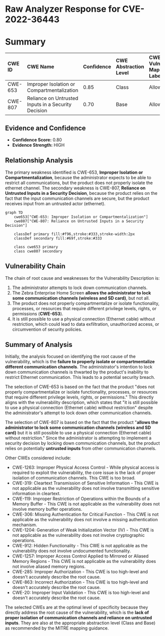# Raw Analyzer Response for CVE-2022-36443

# Summary
| CWE ID    | CWE Name                                                    | Confidence | CWE Abstraction Level | CWE Vulnerability Mapping Label | CWE-Vulnerability Mapping Notes |
| :--------- | :---------------------------------------------------------- | :--------- | :-------------------- | :------------------------------ | :------------------------------ |
| CWE-653 | Improper Isolation or Compartmentalization | 0.85 | Class | Allowed | Root Cause |
| CWE-807     | Reliance on Untrusted Inputs in a Security Decision        | 0.70       | Base                  | Allowed                         | Secondary Candidate |

## Evidence and Confidence

*   **Confidence Score:** 0.80
*   **Evidence Strength:** HIGH

## Relationship Analysis
The primary weakness identified is CWE-653, **Improper Isolation or Compartmentalization**, because the administrator expects to be able to restrict all communications, but the product does not properly isolate the ethernet channel. The secondary weakness is CWE-807, **Reliance on Untrusted Inputs in a Security Decision**, because the product relies on the fact that the input communication channels are secure, but the product receives input from an untrusted actor (ethernet).

```mermaid
graph TD
    cwe653["CWE-653: Improper Isolation or Compartmentalization"]
    cwe807["CWE-807: Reliance on Untrusted Inputs in a Security Decision"]

    classDef primary fill:#f96,stroke:#333,stroke-width:2px
    classDef secondary fill:#69f,stroke:#333
    
    class cwe653 primary
    class cwe807 secondary
```

## Vulnerability Chain
The chain of root cause and weaknesses for the Vulnerability Description is:
1.  The administrator attempts to lock down communication channels.
2.  The Zebra Enterprise Home Screen **allows the administrator to lock some communication channels (wireless and SD card)**, but not all.
3.  The product does not properly compartmentalize or isolate functionality, processes, or resources that require different privilege levels, rights, or permissions (**CWE-653**).
4.  It is still possible to use a physical connection (Ethernet cable) without restriction, which could lead to data exfiltration, unauthorized access, or circumvention of security policies.

## Summary of Analysis
Initially, the analysis focused on identifying the root cause of the vulnerability, which is the **failure to properly isolate or compartmentalize different communication channels**. The administrator's intention to lock down communication channels is thwarted by the product's inability to restrict Ethernet communication. This leads to a potential security breach.

The selection of CWE-653 is based on the fact that the product "does not properly compartmentalize or isolate functionality, processes, or resources that require different privilege levels, rights, or permissions." This directly aligns with the vulnerability description, which states that "it is still possible to use a physical connection (Ethernet cable) without restriction" despite the administrator's attempt to lock down other communication channels.

The selection of CWE-807 is based on the fact that the product "**allows the administrator to lock some communication channels (wireless and SD card)** but it is still possible to use a physical connection (Ethernet cable) without restriction." Since the administrator is attempting to implement a security decision by locking down communication channels, but the product relies on potentially **untrusted inputs** from other communication channels.

Other CWEs considered include:

*   CWE-1263: Improper Physical Access Control - While physical access is required to exploit the vulnerability, the core issue is the lack of proper isolation of communication channels. This CWE is too broad.
*   CWE-319: Cleartext Transmission of Sensitive Information - This CWE is not applicable as the vulnerability does not involve transmitting sensitive information in cleartext.
*   CWE-119: Improper Restriction of Operations within the Bounds of a Memory Buffer - This CWE is not applicable as the vulnerability does not involve memory buffer operations.
*   CWE-306: Missing Authentication for Critical Function - This CWE is not applicable as the vulnerability does not involve a missing authentication mechanism.
*   CWE-1204: Generation of Weak Initialization Vector (IV) - This CWE is not applicable as the vulnerability does not involve cryptographic operations.
*   CWE-912: Hidden Functionality - This CWE is not applicable as the vulnerability does not involve undocumented functionality.
*   CWE-1257: Improper Access Control Applied to Mirrored or Aliased Memory Regions - This CWE is not applicable as the vulnerability does not involve aliased memory regions.
*   CWE-285: Improper Authorization - This CWE is too high-level and doesn't accurately describe the root cause.
*   CWE-863: Incorrect Authorization - This CWE is too high-level and doesn't accurately describe the root cause.
*   CWE-20: Improper Input Validation - This CWE is too high-level and doesn't accurately describe the root cause.

The selected CWEs are at the optimal level of specificity because they directly address the root cause of the vulnerability, which is the **lack of proper isolation of communication channels and reliance on untrusted inputs**. They are also at the appropriate abstraction level (Class and Base) as recommended by the MITRE mapping guidance.